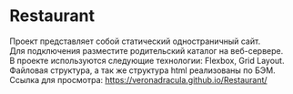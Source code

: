 # Restaurant  

Проект представляет собой статический одностраничный сайт.  
Для подключения разместите родительский каталог на веб-сервере.  
В проекте используются следующие технологии: Flexbox, Grid Layout.  
Файловая структура, а так же структура html реализованы по БЭМ.    
Ссылка для просмотра: https://veronadracula.github.io/Restaurant/
